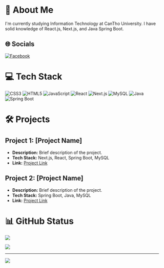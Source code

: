 # 💫 About Me

I'm currently studying Information Technology at CanTho University. I have solid knowledge of React.js, Next.js, and Java Spring Boot.

## 🌐 Socials

[![Facebook](https://img.shields.io/badge/Facebook-%231877F2.svg?logo=Facebook&logoColor=white)](https://www.facebook.com/HuyTranDevDesCre)

# 💻 Tech Stack

![CSS3](https://img.shields.io/badge/css3-%231572B6.svg?style=for-the-badge&logo=css3&logoColor=white)
![HTML5](https://img.shields.io/badge/html5-%23E34F26.svg?style=for-the-badge&logo=html5&logoColor=white)
![JavaScript](https://img.shields.io/badge/javascript-%23323330.svg?style=for-the-badge&logo=javascript&logoColor=%23F7DF1E)
![React](https://img.shields.io/badge/react-%2320232a.svg?style=for-the-badge&logo=react&logoColor=%2361DAFB)
![Next.js](https://img.shields.io/badge/Next.js-000000?style=for-the-badge&logo=next.js&logoColor=white)
![MySQL](https://img.shields.io/badge/mysql-%2300f.svg?style=for-the-badge&logo=mysql&logoColor=white)
![Java](https://img.shields.io/badge/java-%23ED8B00.svg?style=for-the-badge&logo=java&logoColor=white)
![Spring Boot](https://img.shields.io/badge/Spring%20Boot-F2F4F9?style=for-the-badge&logo=spring-boot)

# 🛠️ Projects

## Project 1: [Project Name]
- **Description:** Brief description of the project.
- **Tech Stack:** Next.js, React, Spring Boot, MySQL
- **Link:** [Project Link](#)

## Project 2: [Project Name]
- **Description:** Brief description of the project.
- **Tech Stack:** Spring Boot, Java, MySQL
- **Link:** [Project Link](#)

# 📊 GitHub Status



![](https://github-readme-streak-stats.herokuapp.com/?user=tsthuy&theme=radical&hide_border=false)

![](https://github-readme-stats.vercel.app/api/top-langs/?username=tsthuy&theme=radical&hide_border=false&include_all_commits=false&count_private=false&layout=compact)

---
[![](https://visitcount.itsvg.in/api?id=tsthuy&icon=7&color=0)](https://visitcount.itsvg.in)
